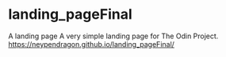# landing_pageFinal
A landing page
A very simple landing page for The Odin Project.
https://neypendragon.github.io/landing_pageFinal/
